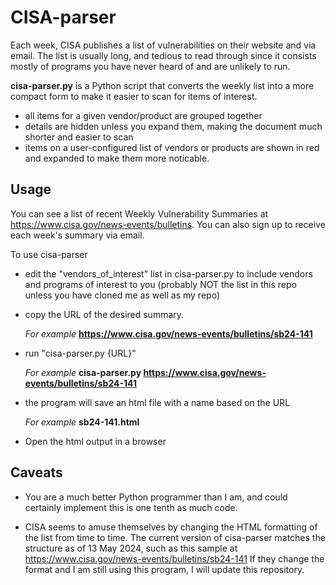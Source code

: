 # CISA-parser

Each week, CISA publishes a list of vulnerabilities on their website and via
email. The list is usually long, and tedious to read through since it consists
mostly of programs you have never heard of and are unlikely to run.

**cisa-parser.py** is a Python script that converts the weekly list into a more
compact form to make it easier to scan for items of interest.

- all items for a given vendor/product are grouped together
- details are hidden unless you expand them, making the document much shorter
  and easier to scan
- items on a user-configured list of vendors or products are shown in red
  and expanded to make them more noticable.

## Usage

You can see a list of recent Weekly Vulnerability Summaries at
https://www.cisa.gov/news-events/bulletins.
You can also sign up to receive each week's summary via email.

To use cisa-parser
- edit the "vendors_of_interest" list in cisa-parser.py to include vendors
  and programs of interest to you (probably NOT the list in this repo unless
  you have cloned me as well as my repo)
  
- copy the URL of the desired summary.

  *For example* **https://www.cisa.gov/news-events/bulletins/sb24-141**
  
- run "cisa-parser.py {URL}"

  *For example*  **cisa-parser.py https://www.cisa.gov/news-events/bulletins/sb24-141**
  
- the program will save an html file with a name based on the URL

  *For example*  **sb24-141.html**

- Open the html output in a browser


## Caveats

- You are a much better Python programmer than I am, and could certainly
implement this is one tenth as much code.

- CISA seems to amuse themselves by changing the HTML formatting of the list
from time to time. The current version of cisa-parser matches the structure as
of 13 May 2024, such as this sample at
https://www.cisa.gov/news-events/bulletins/sb24-141
If they change the format and I am still using this program, I will update
this repository.
